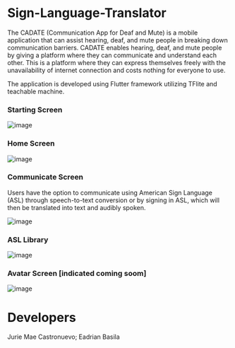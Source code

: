# Sign-Language-Translator

The CADATE (Communication App for Deaf and Mute) is a mobile application that can assist hearing, deaf, and mute people in breaking down communication barriers. CADATE enables hearing, deaf, and mute people by giving a platform where they can communicate and understand each other. This is a platform where they can express themselves freely with the unavailability of internet connection and costs nothing for everyone to use.

The application is developed using Flutter framework utilizing TFlite and teachable machine.

### Starting Screen

![image](https://github.com/juriemaeac/Sign-Language-Translator/assets/59803167/fbfb4841-d49b-4561-8e20-44c3cf1a457b)

### Home Screen

![image](https://github.com/juriemaeac/Sign-Language-Translator/assets/59803167/df42d578-13bb-43d7-92e5-11a0c366de5d)

### Communicate Screen
Users have the option to communicate using American Sign Language (ASL) through speech-to-text conversion or by signing in ASL, which will then be translated into text and audibly spoken.

![image](https://github.com/juriemaeac/Sign-Language-Translator/assets/59803167/7cb66a2e-7ec5-4d1b-badf-bf5cc7fd27f6)

### ASL Library

![image](https://github.com/juriemaeac/Sign-Language-Translator/assets/59803167/9b4ed031-9830-48a9-a54c-dc758905b0bc)

### Avatar Screen [indicated coming soom]

![image](https://github.com/juriemaeac/Sign-Language-Translator/assets/59803167/1b0e7950-1e14-495d-81db-451db34ffabe)

# Developers

Jurie Mae Castronuevo; Eadrian Basila

